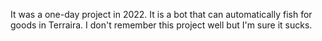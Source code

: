 It was a one-day project in 2022. It is a bot that can automatically fish for goods in Terraira. I don't remember this project well but I'm sure it sucks.
